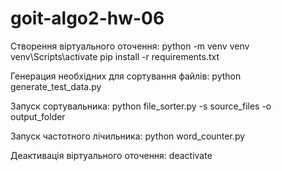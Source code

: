 # goit-algo2-hw-06

Створення віртуального оточення:
python -m venv venv
venv\Scripts\activate
pip install -r requirements.txt

Генерация необхідних для сортування файлів:
python generate_test_data.py

Запуск сортувальника:
python file_sorter.py -s source_files -o output_folder

Запуск частотного лічильника:
python word_counter.py

Деактивація віртуального оточення:
deactivate